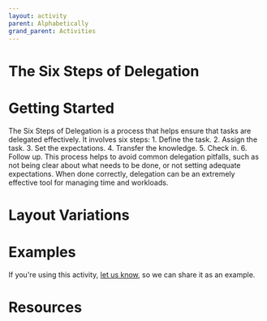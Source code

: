 ```yaml
---
layout: activity
parent: Alphabetically
grand_parent: Activities
---
```


# The Six Steps of Delegation

# Getting Started

The Six Steps of Delegation is a process that helps ensure that tasks are delegated effectively. It involves six steps: 1. Define the task. 2. Assign the task. 3. Set the expectations. 4. Transfer the knowledge. 5. Check in. 6. Follow up. This process helps to avoid common delegation pitfalls, such as not being clear about what needs to be done, or not setting adequate expectations. When done correctly, delegation can be an extremely effective tool for managing time and workloads.

# Layout Variations
# Examples
If you're using this activity, [let us know](https://github.com/Standards-and-Practices/structured-rapid-development/issues/new?assignees=&labels=documentation&template=example-submission.md&title=Example+of+%5Byour+pattern+here%5D), so we can share it as an example.
# Resources